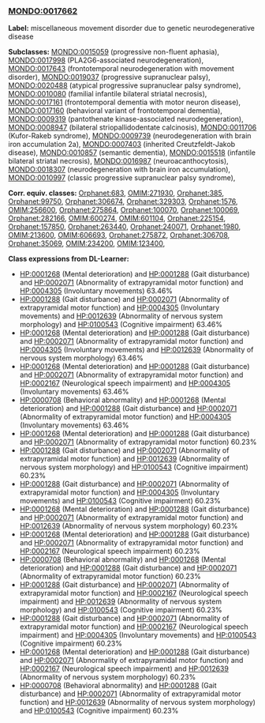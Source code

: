 
### [MONDO:0017662](http://purl.obolibrary.org/obo/MONDO_0017662)
**Label:** miscellaneous movement disorder due to genetic neurodegenerative disease

**Subclasses:** [MONDO:0015059](http://purl.obolibrary.org/obo/MONDO_0015059) (progressive non-fluent aphasia), [MONDO:0017998](http://purl.obolibrary.org/obo/MONDO_0017998) (PLA2G6-associated neurodegeneration), [MONDO:0017643](http://purl.obolibrary.org/obo/MONDO_0017643) (frontotemporal neurodegeneration with movement disorder), [MONDO:0019037](http://purl.obolibrary.org/obo/MONDO_0019037) (progressive supranuclear palsy), [MONDO:0020488](http://purl.obolibrary.org/obo/MONDO_0020488) (atypical progressive supranuclear palsy syndrome), [MONDO:0010080](http://purl.obolibrary.org/obo/MONDO_0010080) (familial infantile bilateral striatal necrosis), [MONDO:0017161](http://purl.obolibrary.org/obo/MONDO_0017161) (frontotemporal dementia with motor neuron disease), [MONDO:0017160](http://purl.obolibrary.org/obo/MONDO_0017160) (behavioral variant of frontotemporal dementia), [MONDO:0009319](http://purl.obolibrary.org/obo/MONDO_0009319) (pantothenate kinase-associated neurodegeneration), [MONDO:0008947](http://purl.obolibrary.org/obo/MONDO_0008947) (bilateral striopallidodentate calcinosis), [MONDO:0011706](http://purl.obolibrary.org/obo/MONDO_0011706) (Kufor-Rakeb syndrome), [MONDO:0009739](http://purl.obolibrary.org/obo/MONDO_0009739) (neurodegeneration with brain iron accumulation 2a), [MONDO:0007403](http://purl.obolibrary.org/obo/MONDO_0007403) (inherited Creutzfeldt-Jakob disease), [MONDO:0010857](http://purl.obolibrary.org/obo/MONDO_0010857) (semantic dementia), [MONDO:0015518](http://purl.obolibrary.org/obo/MONDO_0015518) (infantile bilateral striatal necrosis), [MONDO:0016987](http://purl.obolibrary.org/obo/MONDO_0016987) (neuroacanthocytosis), [MONDO:0018307](http://purl.obolibrary.org/obo/MONDO_0018307) (neurodegeneration with brain iron accumulation), [MONDO:0010997](http://purl.obolibrary.org/obo/MONDO_0010997) (classic progressive supranuclear palsy syndrome), 

**Corr. equiv. classes:** [Orphanet:683](http://www.orpha.net/ORDO/Orphanet_683), [OMIM:271930](http://purl.obolibrary.org/obo/OMIM_271930), [Orphanet:385](http://www.orpha.net/ORDO/Orphanet_385), [Orphanet:99750](http://www.orpha.net/ORDO/Orphanet_99750), [Orphanet:306674](http://www.orpha.net/ORDO/Orphanet_306674), [Orphanet:329303](http://www.orpha.net/ORDO/Orphanet_329303), [Orphanet:1576](http://www.orpha.net/ORDO/Orphanet_1576), [OMIM:256600](http://purl.obolibrary.org/obo/OMIM_256600), [Orphanet:275864](http://www.orpha.net/ORDO/Orphanet_275864), [Orphanet:100070](http://www.orpha.net/ORDO/Orphanet_100070), [Orphanet:100069](http://www.orpha.net/ORDO/Orphanet_100069), [Orphanet:282166](http://www.orpha.net/ORDO/Orphanet_282166), [OMIM:600274](http://purl.obolibrary.org/obo/OMIM_600274), [OMIM:601104](http://purl.obolibrary.org/obo/OMIM_601104), [Orphanet:225154](http://www.orpha.net/ORDO/Orphanet_225154), [Orphanet:157850](http://www.orpha.net/ORDO/Orphanet_157850), [Orphanet:263440](http://www.orpha.net/ORDO/Orphanet_263440), [Orphanet:240071](http://www.orpha.net/ORDO/Orphanet_240071), [Orphanet:1980](http://www.orpha.net/ORDO/Orphanet_1980), [OMIM:213600](http://purl.obolibrary.org/obo/OMIM_213600), [OMIM:606693](http://purl.obolibrary.org/obo/OMIM_606693), [Orphanet:275872](http://www.orpha.net/ORDO/Orphanet_275872), [Orphanet:306708](http://www.orpha.net/ORDO/Orphanet_306708), [Orphanet:35069](http://www.orpha.net/ORDO/Orphanet_35069), [OMIM:234200](http://purl.obolibrary.org/obo/OMIM_234200), [OMIM:123400](http://purl.obolibrary.org/obo/OMIM_123400), 

**Class expressions from DL-Learner:**

- [HP:0001268](http://purl.obolibrary.org/obo/HP_0001268) (Mental deterioration) and [HP:0001288](http://purl.obolibrary.org/obo/HP_0001288) (Gait disturbance) and [HP:0002071](http://purl.obolibrary.org/obo/HP_0002071) (Abnormality of extrapyramidal motor function) and [HP:0004305](http://purl.obolibrary.org/obo/HP_0004305) (Involuntary movements) 63.46%
- [HP:0001288](http://purl.obolibrary.org/obo/HP_0001288) (Gait disturbance) and [HP:0002071](http://purl.obolibrary.org/obo/HP_0002071) (Abnormality of extrapyramidal motor function) and [HP:0004305](http://purl.obolibrary.org/obo/HP_0004305) (Involuntary movements) and [HP:0012639](http://purl.obolibrary.org/obo/HP_0012639) (Abnormality of nervous system morphology) and [HP:0100543](http://purl.obolibrary.org/obo/HP_0100543) (Cognitive impairment) 63.46%
- [HP:0001268](http://purl.obolibrary.org/obo/HP_0001268) (Mental deterioration) and [HP:0001288](http://purl.obolibrary.org/obo/HP_0001288) (Gait disturbance) and [HP:0002071](http://purl.obolibrary.org/obo/HP_0002071) (Abnormality of extrapyramidal motor function) and [HP:0004305](http://purl.obolibrary.org/obo/HP_0004305) (Involuntary movements) and [HP:0012639](http://purl.obolibrary.org/obo/HP_0012639) (Abnormality of nervous system morphology) 63.46%
- [HP:0001268](http://purl.obolibrary.org/obo/HP_0001268) (Mental deterioration) and [HP:0001288](http://purl.obolibrary.org/obo/HP_0001288) (Gait disturbance) and [HP:0002071](http://purl.obolibrary.org/obo/HP_0002071) (Abnormality of extrapyramidal motor function) and [HP:0002167](http://purl.obolibrary.org/obo/HP_0002167) (Neurological speech impairment) and [HP:0004305](http://purl.obolibrary.org/obo/HP_0004305) (Involuntary movements) 63.46%
- [HP:0000708](http://purl.obolibrary.org/obo/HP_0000708) (Behavioral abnormality) and [HP:0001268](http://purl.obolibrary.org/obo/HP_0001268) (Mental deterioration) and [HP:0001288](http://purl.obolibrary.org/obo/HP_0001288) (Gait disturbance) and [HP:0002071](http://purl.obolibrary.org/obo/HP_0002071) (Abnormality of extrapyramidal motor function) and [HP:0004305](http://purl.obolibrary.org/obo/HP_0004305) (Involuntary movements) 63.46%
- [HP:0001268](http://purl.obolibrary.org/obo/HP_0001268) (Mental deterioration) and [HP:0001288](http://purl.obolibrary.org/obo/HP_0001288) (Gait disturbance) and [HP:0002071](http://purl.obolibrary.org/obo/HP_0002071) (Abnormality of extrapyramidal motor function) 60.23%
- [HP:0001288](http://purl.obolibrary.org/obo/HP_0001288) (Gait disturbance) and [HP:0002071](http://purl.obolibrary.org/obo/HP_0002071) (Abnormality of extrapyramidal motor function) and [HP:0012639](http://purl.obolibrary.org/obo/HP_0012639) (Abnormality of nervous system morphology) and [HP:0100543](http://purl.obolibrary.org/obo/HP_0100543) (Cognitive impairment) 60.23%
- [HP:0001288](http://purl.obolibrary.org/obo/HP_0001288) (Gait disturbance) and [HP:0002071](http://purl.obolibrary.org/obo/HP_0002071) (Abnormality of extrapyramidal motor function) and [HP:0004305](http://purl.obolibrary.org/obo/HP_0004305) (Involuntary movements) and [HP:0100543](http://purl.obolibrary.org/obo/HP_0100543) (Cognitive impairment) 60.23%
- [HP:0001268](http://purl.obolibrary.org/obo/HP_0001268) (Mental deterioration) and [HP:0001288](http://purl.obolibrary.org/obo/HP_0001288) (Gait disturbance) and [HP:0002071](http://purl.obolibrary.org/obo/HP_0002071) (Abnormality of extrapyramidal motor function) and [HP:0012639](http://purl.obolibrary.org/obo/HP_0012639) (Abnormality of nervous system morphology) 60.23%
- [HP:0001268](http://purl.obolibrary.org/obo/HP_0001268) (Mental deterioration) and [HP:0001288](http://purl.obolibrary.org/obo/HP_0001288) (Gait disturbance) and [HP:0002071](http://purl.obolibrary.org/obo/HP_0002071) (Abnormality of extrapyramidal motor function) and [HP:0002167](http://purl.obolibrary.org/obo/HP_0002167) (Neurological speech impairment) 60.23%
- [HP:0000708](http://purl.obolibrary.org/obo/HP_0000708) (Behavioral abnormality) and [HP:0001268](http://purl.obolibrary.org/obo/HP_0001268) (Mental deterioration) and [HP:0001288](http://purl.obolibrary.org/obo/HP_0001288) (Gait disturbance) and [HP:0002071](http://purl.obolibrary.org/obo/HP_0002071) (Abnormality of extrapyramidal motor function) 60.23%
- [HP:0001288](http://purl.obolibrary.org/obo/HP_0001288) (Gait disturbance) and [HP:0002071](http://purl.obolibrary.org/obo/HP_0002071) (Abnormality of extrapyramidal motor function) and [HP:0002167](http://purl.obolibrary.org/obo/HP_0002167) (Neurological speech impairment) and [HP:0012639](http://purl.obolibrary.org/obo/HP_0012639) (Abnormality of nervous system morphology) and [HP:0100543](http://purl.obolibrary.org/obo/HP_0100543) (Cognitive impairment) 60.23%
- [HP:0001288](http://purl.obolibrary.org/obo/HP_0001288) (Gait disturbance) and [HP:0002071](http://purl.obolibrary.org/obo/HP_0002071) (Abnormality of extrapyramidal motor function) and [HP:0002167](http://purl.obolibrary.org/obo/HP_0002167) (Neurological speech impairment) and [HP:0004305](http://purl.obolibrary.org/obo/HP_0004305) (Involuntary movements) and [HP:0100543](http://purl.obolibrary.org/obo/HP_0100543) (Cognitive impairment) 60.23%
- [HP:0001268](http://purl.obolibrary.org/obo/HP_0001268) (Mental deterioration) and [HP:0001288](http://purl.obolibrary.org/obo/HP_0001288) (Gait disturbance) and [HP:0002071](http://purl.obolibrary.org/obo/HP_0002071) (Abnormality of extrapyramidal motor function) and [HP:0002167](http://purl.obolibrary.org/obo/HP_0002167) (Neurological speech impairment) and [HP:0012639](http://purl.obolibrary.org/obo/HP_0012639) (Abnormality of nervous system morphology) 60.23%
- [HP:0000708](http://purl.obolibrary.org/obo/HP_0000708) (Behavioral abnormality) and [HP:0001288](http://purl.obolibrary.org/obo/HP_0001288) (Gait disturbance) and [HP:0002071](http://purl.obolibrary.org/obo/HP_0002071) (Abnormality of extrapyramidal motor function) and [HP:0012639](http://purl.obolibrary.org/obo/HP_0012639) (Abnormality of nervous system morphology) and [HP:0100543](http://purl.obolibrary.org/obo/HP_0100543) (Cognitive impairment) 60.23%


